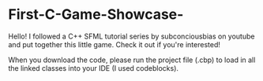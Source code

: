 # First-C-Game-Showcase-
Hello! I followed a C++ SFML tutorial series by subconciousbias on youtube and put together this little game. Check it out if you're interested!

When you download the code, please run the project file (.cbp) to load in all the linked classes into your IDE (I used codeblocks).
